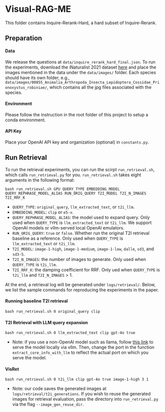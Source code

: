 # Visual-RAG-ME 

This folder contains Inquire-Rerank-Hard, a hard subset of Inquire-Rerank.

## Preparation

#### Data

We release the questions at `data/inquire_rerank_hard_final.json`. To run the experiments, download the iNaturalist 2021 dataset [here](https://github.com/visipedia/inat_comp/tree/master/2021) and place the images mentioned in the data under the `data/images/` folder. Each species should have its own folder, e.g., `data/images/00855_Animalia_Arthropoda_Insecta_Lepidoptera_Cossidae_Prionoxystus_robiniae/`, which contains all the jpg files associated with the species. 

#### Environment

Please follow the instruction in the root folder of this project to setup a conda environment.

#### API Key

Place your OpenAI API key and organization (optional) in `constants.py`.

## Run Retrieval

To run the retrieval experiments, you can run the scirpt `run_retrieval.sh`, which calls `run_retrieval.py` for you. `run_retrieval.sh` takes eight arguments in the following format:

```
bash run_retrieval.sh GPU QUERY_TYPE EMBEDDING_MODEL QUERY_REPHRASE_MODEL_ALIAS RUN_ORIG_QUERY T2I_MODEL T2I_N_IMAGES T2I_RRF_K
```
* `QUERY_TYPE`: `original_query`, `llm_extracted_text`, or `t2i_llm`.
* `EMBEDDING_MODEL`: `clip` or `e5-v`.
* `QUERY_REPHRASE_MODEL_ALIAS`: the model used to expand query. Only used when `QUERY_TYPE` is `llm_extracted_text` or `t2i_llm`. We support OpenAI models or vllm-served local OpenAI emulators.
* `RUN_ORIG_QUERY`: `true` or `false`. Whether run the original T2I retrieval baseline as a reference. Only used when `QUERY_TYPE` is `llm_extracted_text` or `t2i_llm`.
* `T2I_MODEL`: `image-1-high`, `image-1-medium`, `image-1-low`, `dalle`, `sd3`, and `sd3-5`.
* `T2I_N_IMAGES`: the number of images to generate. Only used when `QUERY_TYPE` is `t2i_llm`.
* `T2I_RRF_K`: the damping coefficient for RRF. Only ued when `QUERY_TYPE` is `t2i_llm` and `T2I_N_IMAGES` > 1.

At the end, a retrieval log will be generated under `logs/retrieval/`. Below, we list the sample commands for reproducing the experiments in the paper. 

#### Running baseline T2I retrieval

```
bash run_retrieval.sh 0 original_query clip
```

#### T2I Retrieval with LLM query expansion

```
bash run_retrieval.sh 0 llm_extracted_text clip gpt-4o true
```
* Note: if you use a non-OpenAI model such as llama, follow [this link](https://docs.vllm.ai/en/v0.8.3/serving/openai_compatible_server.html) to serve the model locally via vllm. Then, change the port in the function `extract_core_info_with_llm` to reflect the actual port on which you serve the model. 

#### VisRet

```
bash run_retrieval.sh 0 t2i_llm clip gpt-4o true image-1-high 3 1
```
* Note: our code saves the generated images at `logs/retrieval/t2i_generations`. If you wish to reuse the generated images for retrieval evaluation, pass the directory into `run_retrieval.py` via the flag `--image_gen_reuse_dir`.
